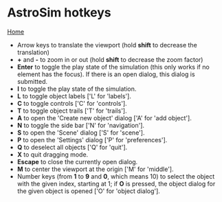 # AstroSim hotkeys
[Home](./)

* Arrow keys to translate the viewport (hold **shift** to decrease the translation)
* **+** and **-** to zoom in or out (hold **shift** to decrease the zoom factor)
* **Enter** to toggle the play state of the simulation (this only works if no element has the focus). If there is an open dialog, this dialog is submitted.
* **I** to toggle the play state of the simulation.
* **L** to toggle object labels ['L' for 'labels'].
* **C** to toggle controls ['C' for 'controls'].
* **T** to toggle object trails ['T' for 'trails'].
* **A** to open the 'Create new object' dialog ['A' for 'add object'].
* **N** to toggle the side bar ['N' for 'navigation'].
* **S** to open the 'Scene' dialog ['S' for 'scene'].
* **P** to open the 'Settings' dialog ['P' for 'preferences'].
* **Q** to deselect all objects ['Q' for 'quit'].
* **X** to quit dragging mode.
* **Escape** to close the currently open dialog.
* **M** to center the viewport at the origin ['M' for 'middle'].
* Number keys (from **1** to **9** and **0**, which means 10) to select the object with the given index, starting at 1; if **O** is pressed, the object dialog for the given object is opened ['O' for 'object dialog'].
